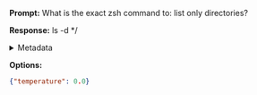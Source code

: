 **Prompt:**
What is the exact zsh command to: list only directories?


**Response:**
ls -d */

<details><summary>Metadata</summary>

- Duration: 1707 ms
- Datetime: 2023-09-04T12:58:42.616928
- Model: gpt-3.5-turbo-0613

</details>

**Options:**
```json
{"temperature": 0.0}
```


